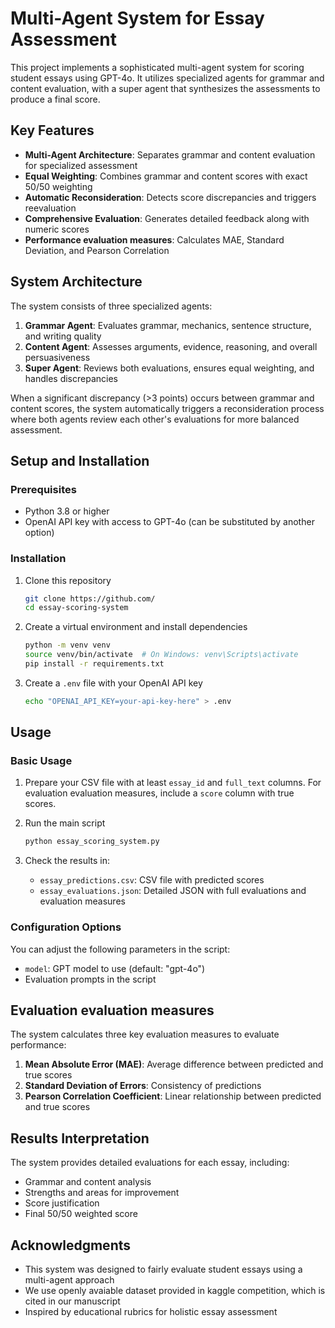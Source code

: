 # Multi-Agent System for Essay Assessment

This project implements a sophisticated multi-agent system for scoring student essays using GPT-4o. It utilizes specialized agents for grammar and content evaluation, with a super agent that synthesizes the assessments to produce a final score.

## Key Features

- **Multi-Agent Architecture**: Separates grammar and content evaluation for specialized assessment
- **Equal Weighting**: Combines grammar and content scores with exact 50/50 weighting
- **Automatic Reconsideration**: Detects score discrepancies and triggers reevaluation
- **Comprehensive Evaluation**: Generates detailed feedback along with numeric scores
- **Performance evaluation measures**: Calculates MAE, Standard Deviation, and Pearson Correlation

## System Architecture

The system consists of three specialized agents:

1. **Grammar Agent**: Evaluates grammar, mechanics, sentence structure, and writing quality
2. **Content Agent**: Assesses arguments, evidence, reasoning, and overall persuasiveness
3. **Super Agent**: Reviews both evaluations, ensures equal weighting, and handles discrepancies

When a significant discrepancy (>3 points) occurs between grammar and content scores, the system automatically triggers a reconsideration process where both agents review each other's evaluations for more balanced assessment.

## Setup and Installation

### Prerequisites

- Python 3.8 or higher
- OpenAI API key with access to GPT-4o (can be substituted by another option)

### Installation

1. Clone this repository
   ```bash
   git clone https://github.com/
   cd essay-scoring-system
   ```

2. Create a virtual environment and install dependencies
   ```bash
   python -m venv venv
   source venv/bin/activate  # On Windows: venv\Scripts\activate
   pip install -r requirements.txt
   ```

3. Create a `.env` file with your OpenAI API key
   ```bash
   echo "OPENAI_API_KEY=your-api-key-here" > .env
   ```

## Usage

### Basic Usage

1. Prepare your CSV file with at least `essay_id` and `full_text` columns. For evaluation evaluation measures, include a `score` column with true scores.

2. Run the main script
   ```bash
   python essay_scoring_system.py
   ```

3. Check the results in:
   - `essay_predictions.csv`: CSV file with predicted scores
   - `essay_evaluations.json`: Detailed JSON with full evaluations and evaluation measures

### Configuration Options

You can adjust the following parameters in the script:

- `model`: GPT model to use (default: "gpt-4o")
- Evaluation prompts in the script

## Evaluation evaluation measures

The system calculates three key evaluation measures to evaluate performance:

1. **Mean Absolute Error (MAE)**: Average difference between predicted and true scores
2. **Standard Deviation of Errors**: Consistency of predictions
3. **Pearson Correlation Coefficient**: Linear relationship between predicted and true scores


## Results Interpretation

The system provides detailed evaluations for each essay, including:

- Grammar and content analysis
- Strengths and areas for improvement
- Score justification
- Final 50/50 weighted score


## Acknowledgments

- This system was designed to fairly evaluate student essays using a multi-agent approach
- We use openly avaiable dataset provided in kaggle competition, which is cited in our manuscript
- Inspired by educational rubrics for holistic essay assessment

